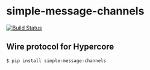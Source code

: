 # simple-message-channels

[![Build Status](https://drone.autonomic.zone/api/badges/hyperpy/simple-message-channels/status.svg)](https://drone.autonomic.zone/hyperpy/simple-message-channels)

## Wire protocol for Hypercore

```sh
$ pip install simple-message-channels
```
